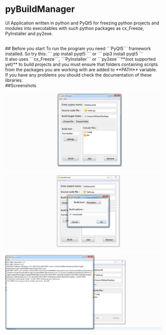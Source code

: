 # pyBuildManager
UI Application written in python and PyQt5 for freezing python projects and modules into executables with such python packages as cx_Freeze, PyInstaller and py2exe.

<br/>
## Before you start
To run the program you need ```PyQt5``` framework installed.
So try this:  
```
pip install pyqt5
```
or 
```
pip3 install pyqt5
```
<br/>
It also uses ```cx_Freeze```, ```PyInstaller``` or ```py2exe```**(not supported yet)** to build projects and you must ensure that folders containing scripts from the packages you are working with are added to **PATH** variable. <br/>
If you have any problems you should check the documentation of these libraries.

<br/>
##Screenshots

![Alt text](/screenshots/1.png?raw=true)

![Alt text](/screenshots/3.png?raw=true)

![Alt text](/screenshots/2.png?raw=true)
